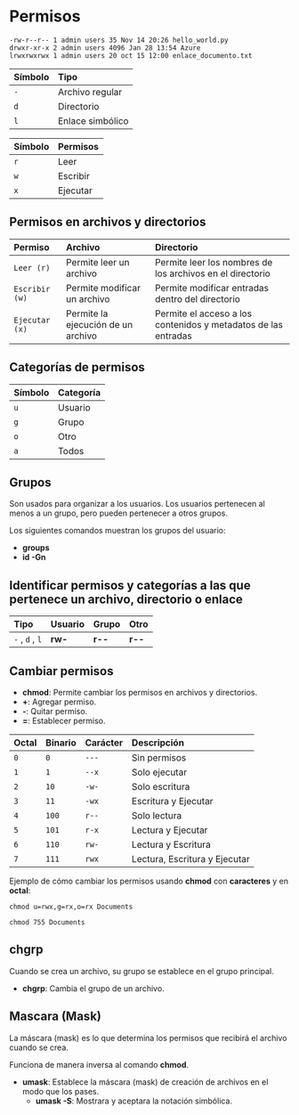 # Permisos

    -rw-r--r-- 1 admin users 35 Nov 14 20:26 hello_world.py
    drwxr-xr-x 2 admin users 4096 Jan 28 13:54 Azure
    lrwxrwxrwx 1 admin users 20 oct 15 12:00 enlace_documento.txt

| Símbolo    | Tipo                |
| :--------- | :------------------ |
| `-`        | Archivo regular     |
| `d`        | Directorio          |
| `l`        | Enlace simbólico    |

| Símbolo    | Permisos    |
| :--------- | :---------- |
| `r`        | Leer        |
| `w`        | Escribir    |
| `x`        | Ejecutar    |

## Permisos en archivos y directorios

| Permiso               | Archivo                                 | Directorio                                                     |
| :-------------------- | :-------------------------------------- | :------------------------------------------------------------- |
| `Leer (r)`            | Permite leer un archivo                 | Permite leer los nombres de los archivos en el directorio      |
| `Escribir (w)`        | Permite modificar un archivo            | Permite modificar entradas dentro del directorio               |
| `Ejecutar (x)`        | Permite la ejecución de un archivo      | Permite el acceso a los contenidos y metadatos de las entradas |

## Categorías de permisos

| Símbolo    | Categoría    |
| :--------- | :----------- |
| `u`        | Usuario      |
| `g`        | Grupo        |
| `o`        | Otro         |
| `a`        | Todos        |

## Grupos

Son usados para organizar a los usuarios. Los usuarios pertenecen al menos a un grupo, pero pueden pertenecer a otros grupos.

Los siguientes comandos muestran los grupos del usuario:
- **groups**
- **id -Gn**

##  Identificar permisos y categorías a las que pertenece un archivo, directorio o enlace

| Tipo                  | Usuario  | Grupo    | Otro     |
| :-------------------- | :----    | :------- | :------- |
| `-` , `d` , `l`   | **rw-**  | **r--**  | **r--**  |

## Cambiar permisos
- **chmod**: Permite cambiar los permisos en archivos y directorios.
- **+**: Agregar permiso.
- **-**: Quitar permiso.
- **=**: Establecer permiso.

| Octal   | Binario  | Carácter   | Descripción                    |
| :------ | :------- | :--------- | :----------------------------- |
| `0`     | `0`      | `---`      | Sin permisos                   |
| `1`     | `1`      | `--x`      | Solo ejecutar                  |
| `2`     | `10`     | `-w-`      | Solo escritura                 |
| `3`     | `11`     | `-wx`      | Escritura y Ejecutar           |
| `4`     | `100`    | `r--`      | Solo lectura                   |
| `5`     | `101`    | `r-x`      | Lectura y Ejecutar             |
| `6`     | `110`    | `rw-`      | Lectura y Escritura            |
| `7`     | `111`    | `rwx`      | Lectura, Escritura y Ejecutar  |

Ejemplo de cómo cambiar los permisos usando **chmod** con **caracteres** y en **octal**:

    chmod u=rwx,g=rx,o=rx Documents

    chmod 755 Documents

## **chgrp**
Cuando se crea un archivo, su grupo se establece en el grupo principal.
- **chgrp**: Cambia el grupo de un archivo.


## Mascara (Mask)
La máscara (mask) es lo que determina los permisos que recibirá el archivo cuando se crea.

Funciona de manera inversa al comando **chmod**. 
- **umask**: Establece la máscara (mask) de creación de archivos en el modo que los pases.
    - **umask -S**: Mostrara y aceptara la notación simbólica.
